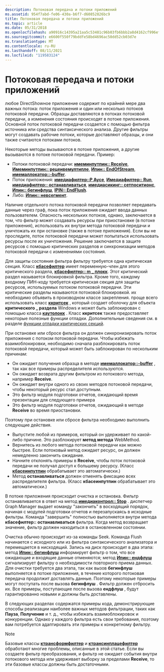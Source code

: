 ```yaml
---
description: Потоковая передача и потоки приложений
ms.assetid: 954f7abd-fe06-430a-b6f7-d60852826bc9
title: Потоковая передача и потоки приложений
ms.topic: article
ms.date: 05/31/2018
ms.openlocfilehash: a90916c14395a21aa5c53481c96b03fb6bbb2a8d4162cf996ef18ac15ce5e856
ms.sourcegitcommit: e6600f550f79bddfe58bd4696ac50dd52cb03d7e
ms.translationtype: MT
ms.contentlocale: ru-RU
ms.lasthandoff: 08/11/2021
ms.locfileid: "119583124"
---
```

# <a name="the-streaming-and-application-threads"></a>Потоковая передача и потоки приложений

любое DirectShowное приложение содержит по крайней мере два важных потока: поток приложения и один или несколько потоков потоковой передачи. Образцы доставляются в потоках потоковой передачи, а изменения состояния происходят в потоке приложения. Основной поток потоковой передачи создается с помощью фильтра источника или средства синтаксического анализа. Другие фильтры могут создавать рабочие потоки, которые доставляют образцы, и они также считаются потоками потоков.

Некоторые методы вызываются в потоке приложения, а другие вызываются в потоке потоковой передачи. Пример:

-   Потоки потоковой передачи: [**имеминпутпин:: Receive**](/windows/desktop/api/Strmif/nf-strmif-imeminputpin-receive), [**Имеминпутпин:: рецеивемултипле**](/windows/desktop/api/Strmif/nf-strmif-imeminputpin-receivemultiple), [**Ипин:: EndOfStream**](/windows/desktop/api/Strmif/nf-strmif-ipin-endofstream), [**имемаллокатор::-buffer**](/windows/desktop/api/Strmif/nf-strmif-imemallocator-getbuffer).
-   Поток приложения: [**имедиафилтер::P Аусе**](/windows/desktop/api/Strmif/nf-strmif-imediafilter-pause), [**Имедиафилтер:: Run**](/windows/desktop/api/Strmif/nf-strmif-imediafilter-run), [**имедиафилтер:: останавливаться**](/windows/desktop/api/Strmif/nf-strmif-imediafilter-stop), [**имедиасикинг:: сетпоситионс**](/windows/desktop/api/Strmif/nf-strmif-imediaseeking-setpositions), [**Ипин:: бегинфлуш**](/windows/desktop/api/Strmif/nf-strmif-ipin-beginflush), [**IPIN:: EndFlush**](/windows/desktop/api/Strmif/nf-strmif-ipin-endflush).
-   Либо: [**Ипин:: невсегмент**](/windows/desktop/api/Strmif/nf-strmif-ipin-newsegment).

Наличие отдельного потока потоковой передачи позволяет передавать данные через граф, пока поток приложения ожидает ввода данных пользователем. Опасность нескольких потоков, однако, заключается в том, что фильтр может создавать ресурсы при приостановке (в потоке приложения), использовать их внутри метода потоковой передачи и уничтожать их при остановке (также в потоке приложения). Если вы не проследите, поток потоковой передачи может попытаться использовать ресурсы после их уничтожения. Решение заключается в защите ресурсов с помощью критических разделов и синхронизации методов потоковой передачи с изменениями состояния.

Для защиты состояния фильтра фильтру требуется одна критическая секция. Класс [**кбасефилтер**](cbasefilter.md) имеет переменную-член для этого критического раздела, [**кбасефилтер:: m \_ плокк**](cbasefilter-m-plock.md). Этот критический раздел называется блокировкой фильтра. Кроме того, каждому входному ПИН-коду требуется критическая секция для защиты ресурсов, используемых потоком потоковой передачи. Эти критические разделы называются потоковой блокировкой. их необходимо объявить в производном классе закрепления. проще всего использовать класс [**ккритсек**](ccritsec.md) , который создает оболочку для объекта **критического \_ раздела** Windows и может быть заблокирован с помощью класса [**каутолокк**](cautolock.md) . Класс **ккритсек** также предоставляет некоторые полезные функции отладки. Дополнительные сведения см. в разделе [функции отладки критических секций](critical-section-debugging-functions.md).

При остановке или сбросе фильтра он должен синхронизировать поток приложения с потоком потоковой передачи. Чтобы избежать взаимоблокировки, необходимо сначала разблокировать поток потоковой передачи, который может быть заблокирован по нескольким причинам:

-   Он ожидает получения образца в методе [**имемаллокатор::-buffer**](/windows/desktop/api/Strmif/nf-strmif-imemallocator-getbuffer) , так как все примеры распределителя используются.
-   Он ожидает возврата другим фильтром из потокового метода, например **Receive**.
-   Он ожидает внутри одного из своих методов потоковой передачи, чтобы некоторый ресурс стал доступным.
-   Это фильтр модуля подготовки отчетов, ожидающий время презентации для следующего примера
-   Это фильтр модуля подготовки отчетов, ожидающий в методе **Receive** во время приостановки.

Поэтому при остановке или сбросе фильтра необходимо выполнить следующие действия.

-   Выпустите любой из примеров, который он удерживает по какой-либо причине. Это разблокирует **метод метода** WebMethod.
-   Вернитесь из любого метода потоковой передачи как можно быстрее. Если потоковый метод ожидает ресурс, он должен немедленно закончить ожидание.
-   Начните отклонять примеры в **Receive**, чтобы поток потоковой передачи не получал доступ к большему ресурсу. (Класс [**кбасеинпутпин**](cbaseinputpin.md) обрабатывает это автоматически.)
-   Метод **останавливаться** должен отменять фиксацию всех распределителя фильтра. (Класс **кбасеинпутпин** обрабатывает это автоматически.)

В потоке приложения происходит очистка и остановка. Фильтр останавливается в ответ на метод [**имедиаконтрол:: Stop**](/windows/desktop/api/Control/nf-control-imediacontrol-stop) . диспетчер Graph Manager выдает команду "закончить" в восходящий порядок, начиная с модулей подготовки отчетов и перезапускаясь в исходные фильтры. Команда "завершить" полностью выполняется внутри метода **кбасефилтер:: останавливаться** фильтра. Когда метод возвращает значение, фильтр должен находиться в остановленном состоянии.

Очистка обычно происходит из-за команды Seek. Команда Flush начинается с исходного или из фильтра синтаксического анализатора и перемещается в нисходящий. Запись на диск происходит в два этапа: метод [**Ипин:: бегинфлуш**](/windows/desktop/api/Strmif/nf-strmif-ipin-beginflush) информирует фильтр о том, что все ожидающие и входящие данные отменяются; метод [**Ипин:: ендфлуш**](/windows/desktop/api/Strmif/nf-strmif-ipin-endflush) сигнализирует фильтру о необходимости повторного приема данных. Для очистки требуется два этапа, так как вызов **бегинфлуш** выполняется в потоке приложения, в течение которого потоковая передача продолжит доставлять данные. Поэтому некоторые примеры могут поступать после вызова **бегинфлуш** . Фильтр должен отбросить их. Все примеры, поступающие после вызова **ендфлуш** , будут гарантированно новыми и должны быть доставлены.

В следующих разделах содержатся примеры кода, демонстрирующие способы реализации наиболее важных методов фильтрации, таких как **Пауза**, **Получение** и т. д., чтобы избежать взаимоблокировок и конкуренции. Однако у каждого фильтра есть свои требования, поэтому вам потребуется адаптировать эти примеры к конкретному фильтру.

> [!Note]  
> Базовые классы [**ктрансформфилтер**](ctransformfilter.md) и [**ктрансинплацефилтер**](ctransinplacefilter.md) обработают многие проблемы, описанные в этой статье. Если вы создаете фильтр преобразования, и фильтр не ожидает события внутри потокового метода или удерживает выборку за пределами **Receive**, то эти базовые классы должны быть достаточными.

 

 

 



